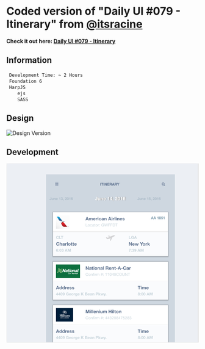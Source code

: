 # Coded version of "Daily UI #079 - Itinerary" from [@itsracine](https://twitter.com/itsracine)
**Check it out here: [Daily UI #079 - Itinerary](https://dribbble.com/shots/2615542-079-Itinerary)**
## Information	
	 Development Time: ~ 2 Hours
	 Foundation 6
	 HarpJS
	 	ejs
	 	SASS
## Design
![Design Version](/img/design-version.png)
## Development
![First Draft](/img/first-draft.png)

